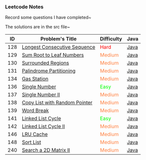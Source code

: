 ### Leetcode Notes

Record some questions I have completed~

The solutions are in the src file~


| ID   | Problem's Title                                              | Difficulty                | Java                                                         |
| ---- | ------------------------------------------------------------ | ------------------------- | ------------------------------------------------------------ |
| 128 | [ Longest Consecutive Sequence](https://leetcode.com/problems/longest-consecutive-sequence) | <font color=red>Hard</font> | [Java](https://github.com/ongiao/leetcode-note/blob/master/src/_128_Solution.java) |
| 129 | [Sum Root to Leaf Numbers](https://leetcode.com/problems/sum-root-to-leaf-numbers) | <font color=#ff8040>Medium</font> | [Java](https://github.com/ongiao/leetcode-note/blob/master/src/_129_Solution.java) |
| 130 | [ Surrounded Regions](https://leetcode.com/problems/surrounded-regions) | <font color=#ff8040>Medium</font> | [Java](https://github.com/ongiao/leetcode-note/blob/master/src/_130_Solution.java) |
| 131 | [Palindrome Partitioning](https://leetcode.com/problems/palindrome-partitioning) | <font color=#ff8040>Medium</font> | [Java](https://github.com/ongiao/leetcode-note/blob/master/src/_131_Solution.java) |
| 134  | [Gas Station](https://leetcode.com/problems/gas-station)     | <font color=#ff8040>Medium</font> | [Java](https://github.com/ongiao/leetcode-note/blob/master/src/_134_Solution.java) |
| 136  | [Single Number](https://leetcode.com/problems/single-number) | <font color=##00FF00>Easy</font> | [Java](https://github.com/ongiao/leetcode-note/blob/master/src/_136_Solution.java) |
| 137 | [ Single Number II](https://leetcode.com/problems/single-number-ii) | <font color=#ff8040>Medium</font> | [Java](https://github.com/ongiao/leetcode-note/blob/master/src/_137_Solution.java) |
| 138  | [Copy List with Random Pointer](https://leetcode.com/problems/copy-list-with-random-pointer) | <font color=#ff8040>Medium</font> | [Java](https://github.com/ongiao/leetcode-note/blob/master/src/_138_Solution.java) |
| 139 | [Word Break](https://leetcode.com/problems/word-break) | <font color=#ff8040>Medium</font> | [Java](https://github.com/ongiao/leetcode-note/blob/master/src/_139_Solution.java) |
| 141  | [Linked List Cycle](https://leetcode.com/problems/linked-list-cycle/) | <font color=##00FF00>Easy</font> | [Java](https://github.com/ongiao/leetcode-note/blob/master/src/_141_Solution.java) |
| 142 | [Linked List Cycle II](https://leetcode.com/problems/linked-list-cycle-ii) | <font color=#ff8040>Medium</font> | [Java](https://github.com/ongiao/leetcode-note/blob/master/src/_142_Solution.java) |
| 146 | [LRU Cache](https://leetcode.com/problems/lru-cache) | <font color=#ff8040>Medium</font> | [Java](https://github.com/ongiao/leetcode-note/blob/master/src/_146_Solution.java) |
| 148 | [Sort List](https://leetcode.com/problems/sort-list) | <font color=#ff8040>Medium</font> | [Java](https://github.com/ongiao/leetcode-note/blob/master/src/_148_Solution.java) |
| 240  | [Search a 2D Matrix II](https://leetcode.com/problems/search-a-2d-matrix-ii/) | <font color=#ff8040>Medium</font> | [Java](https://github.com/ongiao/leetcode-note/blob/master/src/_240_Solution.java) |

